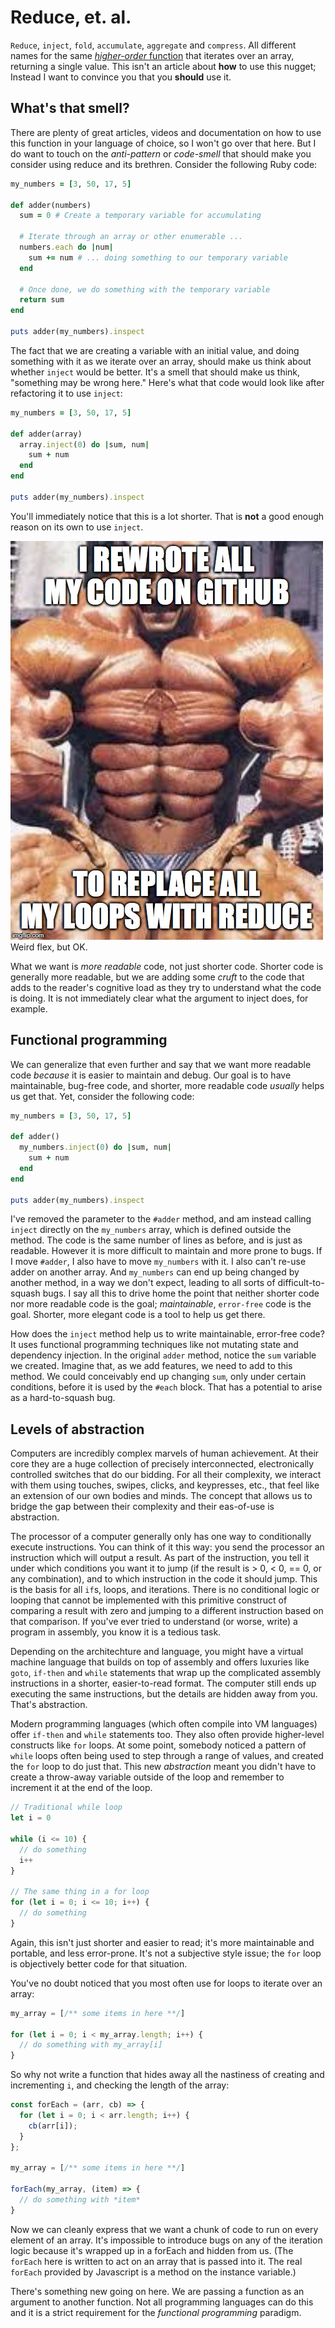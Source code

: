# Reduce, et. al.

`Reduce`, `inject`, `fold`, `accumulate`, `aggregate` and `compress`. All
different names for the same [*higher-order* function][Wikipedia Reduce] that
iterates over an array, returning a single value. This isn't an article about
**how** to use this nugget; Instead I want to convince you that you **should**
use it.

## What's that smell?

There are plenty of great articles, videos and documentation on how to use this
function in your language of choice, so I won't go over that here. But I do want
to touch on the *anti-pattern* or *code-smell* that should make you consider
using reduce and its brethren. Consider the following Ruby code:

```ruby
my_numbers = [3, 50, 17, 5]

def adder(numbers)
  sum = 0 # Create a temporary variable for accumulating

  # Iterate through an array or other enumerable ...
  numbers.each do |num|
    sum += num # ... doing something to our temporary variable
  end

  # Once done, we do something with the temporary variable
  return sum
end

puts adder(my_numbers).inspect
```

The fact that we are creating a variable with an initial value, and doing
something with it as we iterate over an array, should make us think about
whether `inject` would be better. It's a smell that should make us think,
"something may be wrong here." Here's what that code would look like after
refactoring it to use `inject`:

```ruby
my_numbers = [3, 50, 17, 5]

def adder(array)
  array.inject(0) do |sum, num|
    sum + num
  end
end

puts adder(my_numbers).inspect
```

You'll immediately notice that this is a lot shorter. That is **not** a good
enough reason on its own to use `inject`.

![I replaced all my loops with reduce](./wierd_flex.jpg)
Weird flex, but OK.

What we want is *more readable* code, not just shorter code. Shorter code is
generally more readable, but we are adding some *cruft* to the code that adds to
the reader's cognitive load as they try to understand what the code is doing. It
is not immediately clear what the argument to inject does, for example.

## Functional programming

We can generalize that even further and say that we want more readable code
*because* it is easier to maintain and debug. Our goal is to have maintainable,
bug-free code, and shorter, more readable code *usually* helps us get that. Yet,
consider the following code:

```ruby
my_numbers = [3, 50, 17, 5]

def adder()
  my_numbers.inject(0) do |sum, num|
    sum + num
  end
end

puts adder(my_numbers).inspect
```

I've removed the parameter to the `#adder` method, and am instead calling
`inject` directly on the `my_numbers` array, which is defined outside the
method. The code is the same number of lines as before, and is just as
readable. However it is more difficult to maintain and more prone to bugs. If I
move `#adder`, I also have to move `my_numbers` with it. I also can't re-use
adder on another array. And `my_numbers` can end up being changed by another
method, in a way we don't expect, leading to all sorts of difficult-to-squash
bugs. I say all this to drive home the point that neither shorter code nor more
readable code is the goal; *maintainable*, `error-free` code is the
goal. Shorter, more elegant code is a tool to help us get there.

How does the `inject` method help us to write maintainable, error-free code? It
uses functional programming techniques like not mutating state and dependency
injection. In the original `adder` method, notice the `sum` variable we
created. Imagine that, as we add features, we need to add to this method. We
could conceivably end up changing `sum`, only under certain conditions, before
it is used by the `#each` block. That has a potential to arise as a
hard-to-squash bug.

## Levels of abstraction

Computers are incredibly complex marvels of human achievement. At their core
they are a huge collection of precisely interconnected, electronically
controlled switches that do our bidding. For all their complexity, we interact
with them using touches, swipes, clicks, and keypresses, etc., that feel like an
extension of our own bodies and minds. The concept that allows us to bridge the
gap between their complexity and their eas-of-use is abstraction.

The processor of a computer generally only has one way to conditionally execute
instructions. You can think of it this way: you send the processor an
instruction which will output a result. As part of the instruction, you tell it
under which conditions you want it to jump (if the result is > 0, < 0, == 0, or
any combination), and to which instruction in the code it should jump. This is
the basis for all `if`s, loops, and iterations. There is no conditional logic or
looping that cannot be implemented with this primitive construct of comparing a
result with zero and jumping to a different instruction based on that
comparison. If you've ever tried to understand (or worse, write) a program in
assembly, you know it is a tedious task.

Depending on the architechture and language, you might have a virtual machine
language that builds on top of assembly and offers luxuries like `goto`,
`if-then` and `while` statements that wrap up the complicated assembly
instructions in a shorter, easier-to-read format. The computer still ends up
executing the same instructions, but the details are hidden away from
you. That's abstraction.

Modern programming languages (which often compile into VM languages) offer
`if-then` and `while` statements too. They also often provide higher-level
constructs like `for` loops. At some point, somebody noticed a pattern of
`while` loops often being used to step through a range of values, and created
the `for` loop to do just that. This new *abstraction* meant you didn't have to
create a throw-away variable outside of the loop and remember to increment it at
the end of the loop.

```javascript
// Traditional while loop
let i = 0

while (i <= 10) {
  // do something
  i++
}

// The same thing in a for loop
for (let i = 0; i <= 10; i++) {
  // do something
}
```

Again, this isn't just shorter and easier to read; it's more maintainable and
portable, and less error-prone. It's not a subjective style issue; the `for`
loop is objectively better code for that situation.

You've no doubt noticed that you most often use for loops to iterate over an array:

```javascript
my_array = [/** some items in here **/]

for (let i = 0; i < my_array.length; i++) {
  // do something with my_array[i]
}
```

So why not write a function that hides away all the nastiness of creating and
incrementing `i`, and checking the length of the array:

```javascript
const forEach = (arr, cb) => {
  for (let i = 0; i < arr.length; i++) {
    cb(arr[i]);
  }
};

my_array = [/** some items in here **/]

forEach(my_array, (item) => {
  // do something with *item*
}
```

Now we can cleanly express that we want a chunk of code to run on every element
of an array. It's impossible to introduce bugs on any of the iteration logic
because it's wrapped up in a forEach and hidden from us. (The `forEach` here is
written to act on an array that is passed into it. The real `forEach` provided
by Javascript is a method on the instance variable.)

There's something new going on here. We are passing a function as an argument to
another function. Not all programming languages can do this and it is a strict
requirement for the *functional programming* paradigm.



[Wikipedia Reduce]: https://en.wikipedia.org/wiki/Fold_(higher-order_function)
